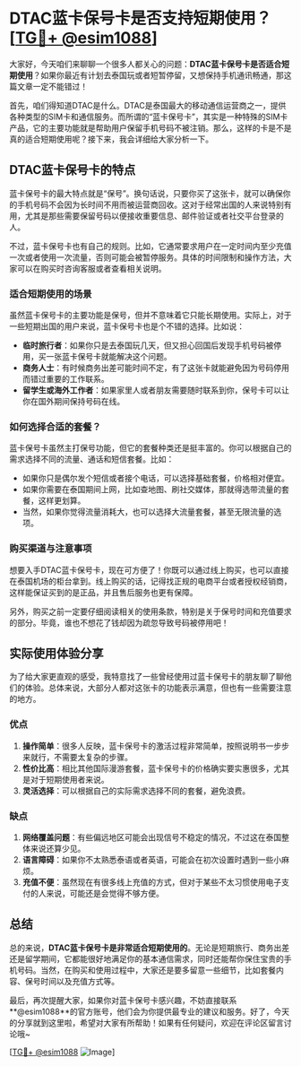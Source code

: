 # DTAC蓝卡保号卡是否支持短期使用？[[TG💪+ @esim1088](https://t.me/s/esim1088)]

大家好，今天咱们来聊聊一个很多人都关心的问题：**DTAC蓝卡保号卡是否适合短期使用**？如果你最近有计划去泰国玩或者短暂停留，又想保持手机通讯畅通，那这篇文章一定不能错过！

首先，咱们得知道DTAC是什么。DTAC是泰国最大的移动通信运营商之一，提供各种类型的SIM卡和通信服务。而所谓的“蓝卡保号卡”，其实是一种特殊的SIM卡产品，它的主要功能就是帮助用户保留手机号码不被注销。那么，这样的卡是不是真的适合短期使用呢？接下来，我会详细给大家分析一下。

## DTAC蓝卡保号卡的特点

蓝卡保号卡的最大特点就是“保号”。换句话说，只要你买了这张卡，就可以确保你的手机号码不会因为长时间不用而被运营商回收。这对于经常出国的人来说特别有用，尤其是那些需要保留号码以便接收重要信息、邮件验证或者社交平台登录的人。

不过，蓝卡保号卡也有自己的规则。比如，它通常要求用户在一定时间内至少充值一次或者使用一次流量，否则可能会被暂停服务。具体的时间限制和操作方法，大家可以在购买时咨询客服或者查看相关说明。

### 适合短期使用的场景

虽然蓝卡保号卡的主要功能是保号，但并不意味着它只能长期使用。实际上，对于一些短期出国的用户来说，蓝卡保号卡也是个不错的选择。比如说：

- **临时旅行者**：如果你只是去泰国玩几天，但又担心回国后发现手机号码被停用，买一张蓝卡保号卡就能解决这个问题。
- **商务人士**：有时候商务出差可能时间不定，有了这张卡就能避免因为号码停用而错过重要的工作联系。
- **留学生或海外工作者**：如果家里人或者朋友需要随时联系到你，保号卡可以让你在国外期间保持号码在线。

### 如何选择合适的套餐？

蓝卡保号卡虽然主打保号功能，但它的套餐种类还是挺丰富的。你可以根据自己的需求选择不同的流量、通话和短信套餐。比如：

- 如果你只是偶尔发个短信或者接个电话，可以选择基础套餐，价格相对便宜。
- 如果你需要在泰国期间上网，比如查地图、刷社交媒体，那就得选带流量的套餐，这样更划算。
- 当然，如果你觉得流量消耗大，也可以选择大流量套餐，甚至无限流量的选项。

### 购买渠道与注意事项

想要入手DTAC蓝卡保号卡，现在可方便了！你既可以通过线上购买，也可以直接在泰国机场的柜台拿到。线上购买的话，记得找正规的电商平台或者授权经销商，这样能保证买到的是正品，并且售后服务也更有保障。

另外，购买之前一定要仔细阅读相关的使用条款，特别是关于保号时间和充值要求的部分。毕竟，谁也不想花了钱却因为疏忽导致号码被停用吧！

## 实际使用体验分享

为了给大家更直观的感受，我特意找了一些曾经使用过蓝卡保号卡的朋友聊了聊他们的体验。总体来说，大部分人都对这张卡的功能表示满意，但也有一些需要注意的地方。

### 优点

1. **操作简单**：很多人反映，蓝卡保号卡的激活过程非常简单，按照说明书一步步来就行，不需要太复杂的步骤。
2. **性价比高**：相比其他国际漫游套餐，蓝卡保号卡的价格确实要实惠很多，尤其是对于短期使用者来说。
3. **灵活选择**：可以根据自己的实际需求选择不同的套餐，避免浪费。

### 缺点

1. **网络覆盖问题**：有些偏远地区可能会出现信号不稳定的情况，不过这在泰国整体来说还算少见。
2. **语言障碍**：如果你不太熟悉泰语或者英语，可能会在初次设置时遇到一些小麻烦。
3. **充值不便**：虽然现在有很多线上充值的方式，但对于某些不太习惯使用电子支付的人来说，可能还是会觉得不够方便。

## 总结

总的来说，**DTAC蓝卡保号卡是非常适合短期使用的**。无论是短期旅行、商务出差还是留学期间，它都能很好地满足你的基本通信需求，同时还能帮你保住宝贵的手机号码。当然，在购买和使用过程中，大家还是要多留意一些细节，比如套餐内容、保号时间以及充值方式等。

最后，再次提醒大家，如果你对蓝卡保号卡感兴趣，不妨直接联系**@esim1088**的官方账号，他们会为你提供最专业的建议和服务。好了，今天的分享就到这里啦，希望对大家有所帮助！如果有任何疑问，欢迎在评论区留言讨论哦~

[[TG💪+ @esim1088](https://t.me/s/esim1088) ![Image](https://i.postimg.cc/4NQfJmqS/Snipaste-2025-05-13-00-14-12.png)]